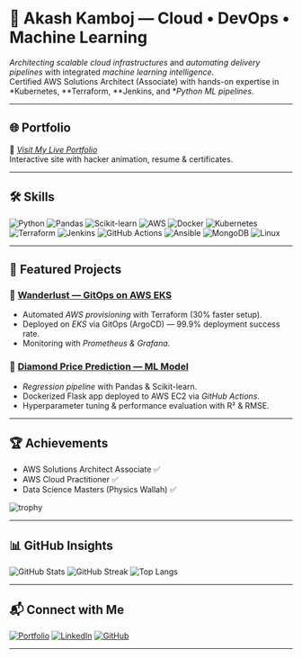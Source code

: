 

# 🚀 Akash Kamboj — Cloud • DevOps • Machine Learning

*Architecting scalable cloud infrastructures* and *automating delivery pipelines* with integrated *machine learning intelligence*.  
Certified AWS Solutions Architect (Associate) with hands-on expertise in *Kubernetes, **Terraform, **Jenkins, and **Python ML pipelines*.

---

## 🌐 Portfolio
🔗 *[Visit My Live Portfolio](https://aakashkamboj.github.io)*  
Interactive site with hacker animation, resume & certificates.

---

## 🛠 Skills
![Python](https://img.shields.io/badge/Python-3776AB?style=for-the-badge&logo=python&logoColor=white)
![Pandas](https://img.shields.io/badge/Pandas-150458?style=for-the-badge&logo=pandas&logoColor=white)
![Scikit-learn](https://img.shields.io/badge/Scikit--learn-F7931E?style=for-the-badge&logo=scikit-learn&logoColor=white)
![AWS](https://img.shields.io/badge/AWS-232F3E?style=for-the-badge&logo=amazon-aws&logoColor=white)
![Docker](https://img.shields.io/badge/Docker-2496ED?style=for-the-badge&logo=docker&logoColor=white)
![Kubernetes](https://img.shields.io/badge/Kubernetes-326CE5?style=for-the-badge&logo=kubernetes&logoColor=white)
![Terraform](https://img.shields.io/badge/Terraform-623CE4?style=for-the-badge&logo=terraform&logoColor=white)
![Jenkins](https://img.shields.io/badge/Jenkins-D24939?style=for-the-badge&logo=jenkins&logoColor=white)
![GitHub Actions](https://img.shields.io/badge/GitHub%20Actions-2088FF?style=for-the-badge&logo=github-actions&logoColor=white)
![Ansible](https://img.shields.io/badge/Ansible-EE0000?style=for-the-badge&logo=ansible&logoColor=white)
![MongoDB](https://img.shields.io/badge/MongoDB-4EA94B?style=for-the-badge&logo=mongodb&logoColor=white)
![Linux](https://img.shields.io/badge/Linux-FCC624?style=for-the-badge&logo=linux&logoColor=black)

---

## 📂 Featured Projects
### 🔹 [Wanderlust — GitOps on AWS EKS](https://github.com/AakashKamboj/Wanderlust-Mega-Project-)
- Automated *AWS provisioning* with Terraform (30% faster setup).
- Deployed on *EKS* via GitOps (ArgoCD) — 99.9% deployment success rate.
- Monitoring with *Prometheus & Grafana*.

### 🔹 [Diamond Price Prediction — ML Model](https://github.com/AakashKamboj/DiamondPricePrediction)
- *Regression pipeline* with Pandas & Scikit-learn.
- Dockerized Flask app deployed to AWS EC2 via *GitHub Actions*.
- Hyperparameter tuning & performance evaluation with R² & RMSE.

---

## 🏆 Achievements
- AWS Solutions Architect Associate ✅  
- AWS Cloud Practitioner ✅  
- Data Science Masters (Physics Wallah) ✅  

![trophy](https://github-profile-trophy.vercel.app/?username=AakashKamboj&theme=darkhub&no-frame=true&margin-w=15)

---

## 📊 GitHub Insights
![GitHub Stats](https://github-readme-stats.vercel.app/api?username=AakashKamboj&show_icons=true&theme=radical)
![GitHub Streak](https://github-readme-streak-stats.herokuapp.com/?user=AakashKamboj&theme=radical)
![Top Langs](https://github-readme-stats.vercel.app/api/top-langs/?username=AakashKamboj&layout=compact&theme=radical)

---

## 📬 Connect with Me
[![Portfolio](https://img.shields.io/badge/Portfolio-000?style=for-the-badge&logo=About.me&logoColor=white)](https://aakashkamboj.github.io)
[![LinkedIn](https://img.shields.io/badge/LinkedIn-0A66C2?style=for-the-badge&logo=linkedin&logoColor=white)](https://www.linkedin.com/in/akash-kamboj-08223422a/)
[![GitHub](https://img.shields.io/badge/GitHub-181717?style=for-the-badge&logo=github&logoColor=white)](https://github.com/AakashKamboj)

---
